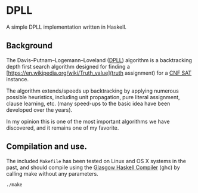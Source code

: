 # DPLL
A simple DPLL implementation written in Haskell.

## Background
The Davis–Putnam–Logemann–Loveland ([DPLL](https://en.wikipedia.org/wiki/DPLL_algorithm)) algorithm is a backtracking depth first search algorithm designed for finding a [https://en.wikipedia.org/wiki/Truth_value](truth assignment) for a [CNF SAT](https://en.wikipedia.org/wiki/Boolean_satisfiability_problem) instance.

The algorithm extends/speeds up backtracking by applying numerous possible heuristics, including unit propagation, pure literal assignment, clause learning, etc. (many speed-ups to the basic idea have been developed over the years).

In my opinion this is one of the most important algorithms we have discovered, and it remains one of my favorite.

## Compilation and use.

The included `Makefile` has been tested on Linux and OS X systems in the past, and should compile using the [Glasgow Haskell Compiler](https://www.haskell.org/ghc/) (ghc) by calling make without any parameters.
```
./make
```

